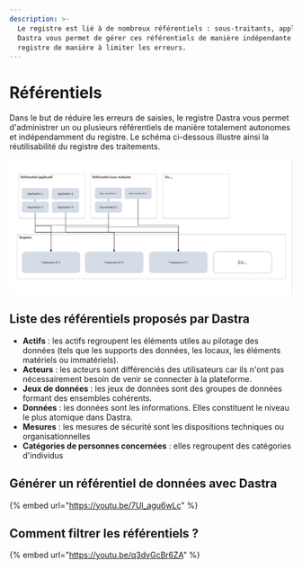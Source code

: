 ```yaml
---
description: >-
  Le registre est lié à de nombreux référentiels : sous-traitants, applications.
  Dastra vous permet de gérer ces référentiels de manière indépendante du
  registre de manière à limiter les erreurs.
---
```


# Référentiels

Dans le but de réduire les erreurs de saisies, le registre Dastra vous permet d'administrer un ou plusieurs référentiels de manière totalement autonomes et indépendamment du registre. Le schéma ci-dessous illustre ainsi la réutilisabilité du registre des traitements.

![Schéma illustrant les relations entre traitements et référentiels (applicatifs et sous-traitance)](<../../../.gitbook/assets/image (91).png>)

## Liste des référentiels proposés par Dastra

* **Actifs** : les actifs regroupent les éléments utiles au pilotage des données (tels que les supports des données, les locaux, les éléments matériels ou immatériels). &#x20;
* **Acteurs** : les acteurs sont différenciés des utilisateurs car ils n'ont pas nécessairement besoin de venir se connecter à la plateforme.
* **Jeux de données** : les jeux de données sont des groupes de données formant des ensembles cohérents.&#x20;
* **Données** : les données sont les informations. Elles constituent le niveau le plus atomique dans Dastra.
* **Mesures** : les mesures de sécurité sont les dispositions techniques ou organisationnelles
* **Catégories de personnes concernées** : elles regroupent des catégories d'individus&#x20;

## Générer un référentiel de données avec Dastra

{% embed url="https://youtu.be/7Ul_agu6wLc" %}

## Comment filtrer les référentiels ?

{% embed url="https://youtu.be/q3dvGcBr6ZA" %}

